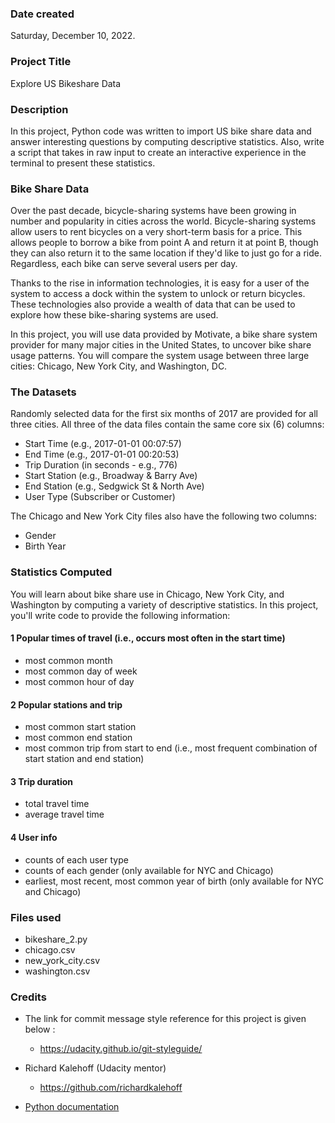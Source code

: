 ### Date created

Saturday, December 10, 2022.

### Project Title

Explore US Bikeshare Data

### Description

In this project, Python code was written to import US bike share data and answer interesting questions by computing descriptive statistics. Also, write a script that takes in raw input to create an interactive experience in the terminal to present these statistics.

### Bike Share Data

Over the past decade, bicycle-sharing systems have been growing in number and popularity in cities across the world. Bicycle-sharing systems allow users to rent bicycles on a very short-term basis for a price. This allows people to borrow a bike from point A and return it at point B, though they can also return it to the same location if they'd like to just go for a ride. Regardless, each bike can serve several users per day.

Thanks to the rise in information technologies, it is easy for a user of the system to access a dock within the system to unlock or return bicycles. These technologies also provide a wealth of data that can be used to explore how these bike-sharing systems are used.

In this project, you will use data provided by Motivate, a bike share system provider for many major cities in the United States, to uncover bike share usage patterns. You will compare the system usage between three large cities: Chicago, New York City, and Washington, DC.

### The Datasets

Randomly selected data for the first six months of 2017 are provided for all three cities. All three of the data files contain the same core six (6) columns:

- Start Time (e.g., 2017-01-01 00:07:57)
- End Time (e.g., 2017-01-01 00:20:53)
- Trip Duration (in seconds - e.g., 776)
- Start Station (e.g., Broadway & Barry Ave)
- End Station (e.g., Sedgwick St & North Ave)
- User Type (Subscriber or Customer)

The Chicago and New York City files also have the following two columns:

- Gender
- Birth Year

### Statistics Computed

You will learn about bike share use in Chicago, New York City, and Washington by computing a variety of descriptive statistics. In this project, you'll write code to provide the following information:

#### 1 Popular times of travel (i.e., occurs most often in the start time)

- most common month
- most common day of week
- most common hour of day

#### 2 Popular stations and trip

- most common start station
- most common end station
- most common trip from start to end (i.e., most frequent combination of start station and end station)

#### 3 Trip duration

- total travel time
- average travel time

#### 4 User info

- counts of each user type
- counts of each gender (only available for NYC and Chicago)
- earliest, most recent, most common year of birth (only available for NYC and Chicago)

### Files used

- bikeshare_2.py
- chicago.csv
- new_york_city.csv
- washington.csv

### Credits

- The link for commit message style reference for this project is given below :

  - https://udacity.github.io/git-styleguide/

- Richard Kalehoff (Udacity mentor)

  - https://github.com/richardkalehoff

- [Python documentation](https://docs.python.org/3/)
